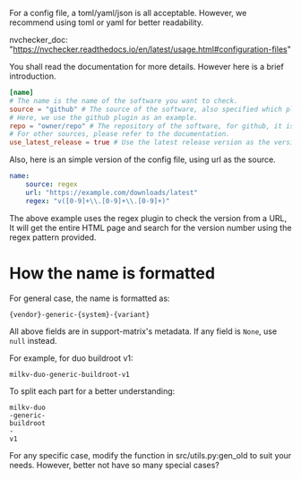 For a config file, a toml/yaml/json is all acceptable.
However, we recommend using toml or yaml for better readability.

nvchecker_doc: "https://nvchecker.readthedocs.io/en/latest/usage.html#configuration-files"

You shall read the documentation for more details. However here is a brief introduction.

```toml
[name]
# The name is the name of the software you want to check.
source = "github" # The source of the software, also specified which plugin to use.
# Here, we use the github plugin as an example.
repo = "owner/repo" # The repository of the software, for github, it is in the form of owner/repo.
# For other sources, please refer to the documentation.
use_latest_release = true # Use the latest release version as the version.
```

Also, here is an simple version of the config file, using url as the source.

```yaml
name:
    source: regex
    url: "https://example.com/downloads/latest"
    regex: "v([0-9]+\\.[0-9]+\\.[0-9]+)"
```

The above example uses the regex plugin to check the version from a URL, It will get the entire HTML page and search for the version number using the regex pattern provided.

# How the name is formatted

For general case, the name is formatted as:
```
{vendor}-generic-{system}-{variant}
```

All above fields are in support-matrix's metadata. If any field is `None`, use `null` instead.

For example, for duo buildroot v1:
```
milkv-duo-generic-buildroot-v1
```

To split each part for a better understanding:
```
milkv-duo
-generic-
buildroot
-
v1
```

For any specific case, modify the function in src/utils.py:gen_old to suit your needs. However, better not have so many special cases?

